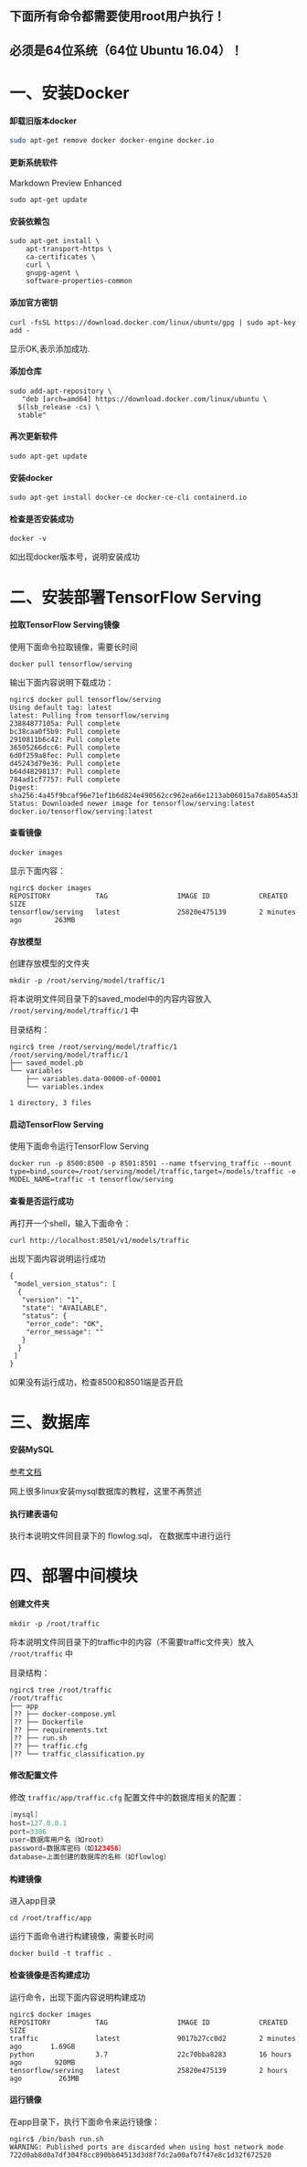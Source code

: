 ## 下面所有命令都需要使用root用户执行！

## 必须是64位系统（64位 Ubuntu 16.04）！

# 一、安装Docker

#### 卸载旧版本docker

```bash
sudo apt-get remove docker docker-engine docker.io
```

#### 更新系统软件
Markdown Preview Enhanced
```shell
sudo apt-get update
```

#### 安装依赖包

```shell
sudo apt-get install \
    apt-transport-https \
    ca-certificates \
    curl \
    gnupg-agent \
    software-properties-common
```

#### 添加官方密钥

```shell
curl -fsSL https://download.docker.com/linux/ubuntu/gpg | sudo apt-key add -
```

显示OK,表示添加成功.

#### 添加仓库

```shell
sudo add-apt-repository \
   "deb [arch=amd64] https://download.docker.com/linux/ubuntu \
  $(lsb_release -cs) \
  stable"
```

#### 再次更新软件

```shell
sudo apt-get update
```

#### 安装docker

```shell
sudo apt-get install docker-ce docker-ce-cli containerd.io
```

#### 检查是否安装成功

```shell
docker -v
```

如出现docker版本号，说明安装成功

# 二、安装部署TensorFlow Serving

#### 拉取TensorFlow Serving镜像

使用下面命令拉取镜像，需要长时间

```shell
docker pull tensorflow/serving
```

输出下面内容说明下载成功：

```shell
ngirc$ docker pull tensorflow/serving
Using default tag: latest
latest: Pulling from tensorflow/serving
23884877105a: Pull complete
bc38caa0f5b9: Pull complete
2910811b6c42: Pull complete
36505266dcc6: Pull complete
6d0f259a8fec: Pull complete
d45243d79e36: Pull complete
b64d48298137: Pull complete
784ad1cf7757: Pull complete
Digest: sha256:4a45f9bcaf96e71ef1b6d824e490562cc962ea66e1213ab06015a7da8054a53b
Status: Downloaded newer image for tensorflow/serving:latest
docker.io/tensorflow/serving:latest
```

#### 查看镜像

```shell
docker images
```

显示下面内容：

```shell
ngirc$ docker images
REPOSITORY           TAG                 IMAGE ID            CREATED             SIZE
tensorflow/serving   latest              25820e475139        2 minutes ago        263MB
```

#### 存放模型

创建存放模型的文件夹

```shell
mkdir -p /root/serving/model/traffic/1
```

将本说明文件同目录下的saved_model中的内容内容放入 `/root/serving/model/traffic/1` 中

目录结构：

```shell
ngirc$ tree /root/serving/model/traffic/1
/root/serving/model/traffic/1
├── saved_model.pb
└── variables
    ├── variables.data-00000-of-00001
    └── variables.index

1 directory, 3 files
```

#### 启动TensorFlow Serving

使用下面命令运行TensorFlow Serving

```shell
docker run -p 8500:8500 -p 8501:8501 --name tfserving_traffic --mount type=bind,source=/root/serving/model/traffic,target=/models/traffic -e MODEL_NAME=traffic -t tensorflow/serving
```

#### 查看是否运行成功

再打开一个shell，输入下面命令：

```shell
curl http://localhost:8501/v1/models/traffic
```

出现下面内容说明运行成功

```shell
{
 "model_version_status": [
  {
   "version": "1",
   "state": "AVAILABLE",
   "status": {
    "error_code": "OK",
    "error_message": ""
   }
  }
 ]
}
```

如果没有运行成功，检查8500和8501端是否开启

# 三、数据库

#### 安装MySQL

[参考文档](https://blog.csdn.net/xiangwanpeng/article/details/54562362)

网上很多linux安装mysql数据库的教程，这里不再赘述

#### 执行建表语句

执行本说明文件同目录下的 flowlog.sql， 在数据库中进行运行

# 四、部署中间模块

#### 创建文件夹

```shell
mkdir -p /root/traffic
```

将本说明文件同目录下的traffic中的内容（不需要traffic文件夹）放入 `/root/traffic` 中

目录结构：

```shell
ngirc$ tree /root/traffic
/root/traffic
├── app
│?? ├── docker-compose.yml
│?? ├── Dockerfile
│?? ├── requirements.txt
│?? ├── run.sh
│?? ├── traffic.cfg
│?? └── traffic_classification.py
```

#### 修改配置文件

修改 `traffic/app/traffic.cfg` 配置文件中的数据库相关的配置：

```java
[mysql]
host=127.0.0.1
port=3306
user=数据库用户名（如root）
password=数据库密码（如123456）
database=上面创建的数据库的名称（如flowlog）
```

#### 构建镜像

进入app目录

```shell
cd /root/traffic/app
```

运行下面命令进行构建镜像，需要长时间

```shell
docker build -t traffic .
```

#### 检查镜像是否构建成功

运行命令，出现下面内容说明构建成功

```shell
ngirc$ docker images
REPOSITORY           TAG                 IMAGE ID            CREATED             SIZE
traffic              latest              9017b27cc0d2        2 minutes ago       1.69GB
python               3.7                 22c70bba8283        16 hours ago        920MB
tensorflow/serving   latest              25820e475139        2 hours ago         263MB
```

#### 运行镜像

在app目录下，执行下面命令来运行镜像：

```shell
ngirc$ /bin/bash run.sh
WARNING: Published ports are discarded when using host network mode
722d0ab8d0a7df304f8cc890bb04513d3d8f7dc2a00afb7f47e8c1d32f672520
```
